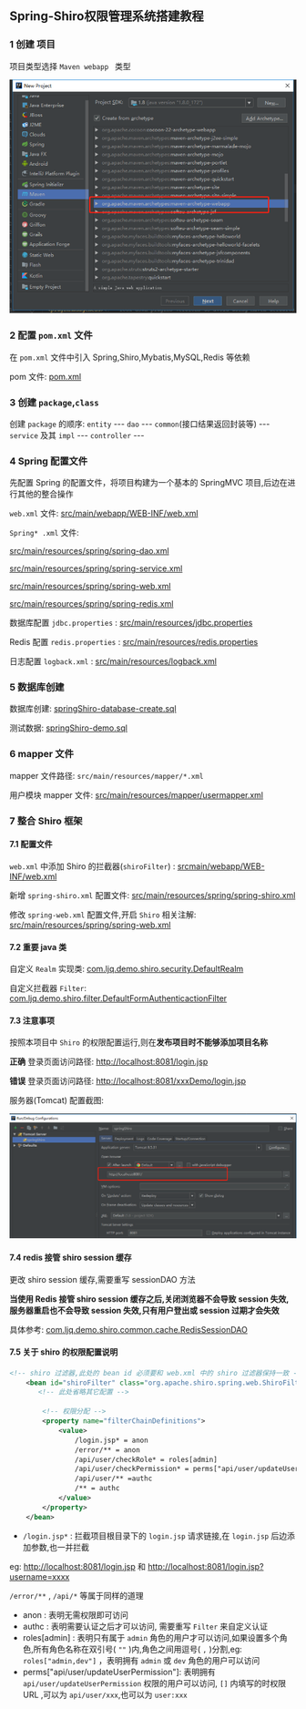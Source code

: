 ## Spring-Shiro权限管理系统搭建教程  



### 1 创建 项目  

项目类型选择 `Maven webapp `  类型  

<div align=center> 

<img src="img/shiro-1-1-create_maven_project.png" /> 

</div> 

### 2 配置 `pom.xml` 文件  

在 `pom.xml` 文件中引入 Spring,Shiro,Mybatis,MySQL,Redis 等依赖  

pom 文件: [pom.xml](../pom.xml)  

### 3 创建 `package`,`class`  

创建 `package` 的顺序: `entity` --- `dao`  --- `common`(接口结果返回封装等) ---  `service` 及其 `impl` --- `controller`  ---   

### 4 Spring 配置文件  

先配置 Spring 的配置文件，将项目构建为一个基本的 SpringMVC 项目,后边在进行其他的整合操作  

`web.xml` 文件: [src/main/webapp/WEB-INF/web.xml](../src/main/webapp/WEB-INF/web.xml)  

`Spring* .xml` 文件:  

[src/main/resources/spring/spring-dao.xml](../src/main/resources/spring/spring-dao.xml)  

[src/main/resources/spring/spring-service.xml](../src/main/resources/spring/spring-service.xml)  

[src/main/resources/spring/spring-web.xml](../src/main/resources/spring/spring-web.xml)  

[src/main/resources/spring/spring-redis.xml](../src/main/resources/spring/spring-redis.xml)

数据库配置 `jdbc.properties` : [src/main/resources/jdbc.properties](../src/main/resources/jdbc.properties)  

Redis 配置 `redis.properties` : [src/main/resources/redis.properties](../src/main/resources/redis.properties)  

日志配置 `logback.xml` : [src/main/resources/logback.xml](../src/main/resources/logback.xml)  

### 5 数据库创建  

数据库创建: [springShiro-database-create.sql](springShiro-database-create.sql)  

测试数据: [springShiro-demo.sql](springShiro-demo.sql)  

### 6 mapper 文件  

mapper 文件路径: `src/main/resources/mapper/*.xml`  

用户模块 mapper 文件: [src/main/resources/mapper/usermapper.xml](../src/main/resources/mapper/usermapper.xml)  

### 7 整合 Shiro 框架    

#### 7.1 配置文件

`web.xml` 中添加 Shiro 的拦截器(`shiroFilter`) : [srcmain/webapp/WEB-INF/web.xml](../srcmain/webapp/WEB-INF/web.xml)  

新增 `spring-shiro.xml` 配置文件: [src/main/resources/spring/spring-shiro.xml](../src/main/resources/spring/spring-shiro.xml)  

修改 `spring-web.xml` 配置文件,开启 `Shiro` 相关注解: [src/main/resources/spring/spring-web.xml](../src/main/resources/spring/spring-web.xml)  

#### 7.2 重要 java 类  

自定义 `Realm` 实现类: [com.ljq.demo.shiro.security.DefaultRealm](../src/main/java/com/ljq/demo/shiro/security/DefaultRealm.java)  

自定义拦截器 `Filter`: [com.ljq.demo.shiro.filter.DefaultFormAuthenticactionFilter](../src/main/java/com/ljq/demo/shiro/filter/DefaultFormAuthenticactionFilter.java)  

#### 7.3 注意事项  

按照本项目中 `Shiro` 的权限配置运行,则在**发布项目时不能够添加项目名称**  

**正确** 登录页面访问路径: [http://localhost:8081/login.jsp](http://localhost:8081/login.jsp)  

**错误** 登录页面访问路径: [http://localhost:8081/xxxDemo/login.jsp](http://localhost:8081/xxxDemo/login.jsp)  

服务器(Tomcat) 配置截图:  

<img src="img/shiro-1-2-tomcat.png" />



#### 7.4 redis 接管 shiro session 缓存  

更改 shiro session 缓存,需要重写 sessionDAO 方法  

**当使用 Redis 接管 shiro session 缓存之后,关闭浏览器不会导致 session 失效,服务器重启也不会导致 session 失效,只有用户登出或 session 过期才会失效**  

具体参考: [com.ljq.demo.shiro.common.cache.RedisSessionDAO](../src/main/java/com/ljq/demo/shiro/common/cache/RedisSessionDAO.java)  

#### 7.5 关于 shiro 的权限配置说明    

```xml
<!-- shiro 过滤器,此处的 bean id 必须要和 web.xml 中的 shiro 过滤器保持一致 -->
    <bean id="shiroFilter" class="org.apache.shiro.spring.web.ShiroFilterFactoryBean">
       <!-- 此处省略其它配置 -->
       
        <!-- 权限分配 -->
        <property name="filterChainDefinitions">
            <value>
                /login.jsp* = anon
                /error/** = anon
                /api/user/checkRole* = roles[admin]
                /api/user/checkPermission* = perms["api/user/updateUserPermission"]
                /api/user/** =authc
                /** = authc
            </value>
        </property>
    </bean>
```

- `/login.jsp*` : 拦截项目根目录下的 `login.jsp` 请求链接,在 `login.jsp` 后边添加参数,也一并拦截  

eg:   [http://localhost:8081/login.jsp](http://localhost:8081/login.jsp)   和 [http://localhost:8081/login.jsp?username=xxxx](http://localhost:8081/login.jsp?username=xxxx)  

`/error/**` , `/api/*`  等属于同样的道理  

- anon : 表明无需权限即可访问  
- authc : 表明需要认证之后才可以访问, 需要重写 `Filter` 来自定义认证  
- roles[admin] : 表明只有属于 `admin` 角色的用户才可以访问,如果设置多个角色,所有角色名称在双引号( `""` )内,角色之间用逗号( `,` )分割,eg: `roles["admin,dev"]`   ，表明拥有 `admin` 或 `dev` 角色的用户可以访问  
- perms["api/user/updateUserPermission"]: 表明拥有 `api/user/updateUserPermission` 权限的用户可以访问, `[]` 内填写的时权限 URL ,可以为 `api/user/xxx`,也可以为 `user:xxx`  





